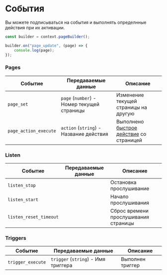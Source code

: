 # События

Вы можете подписываться на события и выполнять определнные действия при их активации.

```js
const builder = context.pageBuilder();

builder.on("page_update", (page) => {
    console.log(page);
});
```
### Pages

| Событие               | Передаваемые данные                        | Описание                                                                 |
| --------------------- | ------------------------------------------ | ------------------------------------------------------------------------ |
| `page_set`            | `page` (`number`) - Номер текущей страницы | Изменение текущей страницы на другую                                     |
| `page_action_execute` | `action` (`string`) - Название действия    | Выполнено [быстрое действие](keyboard.md#setDefaultButtons) со страницей |

### Listen

| Событие                | Передаваемые данные | Описание                             |
| ---------------------- | ------------------- | ------------------------------------ |
| `listen_stop`          |                     | Остановка прослушивание              |
| `listen_start`         |                     | Начало прослушивания                 |
| `listen_reset_timeout` |                     | Сброс времени прослушивания страницы |

### Triggers

| Событие            | Передаваемые данные                 | Описание                |
| ------------------ | ----------------------------------- | ----------------------- |
| `trigger_execute`  | `trigger` (`string`) - Имя триггера | Выполнен триггер        |
